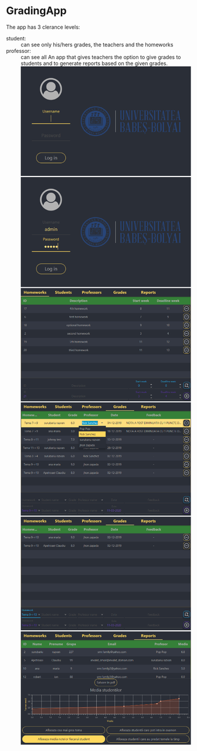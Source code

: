 # GradingApp

The app has 3 clerance levels:
  <dl>
    <dt>student: 
      <dd>can see only his/hers grades, the teachers and the homeworks
    <dt>professor: 
      <dd>can see all 
  </ul>
An app that gives teachers the option to give grades to students and to generate reports based on the given grades.

<img src="images/login1.png">

<img src="images/login2.png">

<img src="images/homework_tab.png">

<img src="images/auto-complete.png">

<img src="images/search_bar.png">

<img src="images/reports_tab.png">
